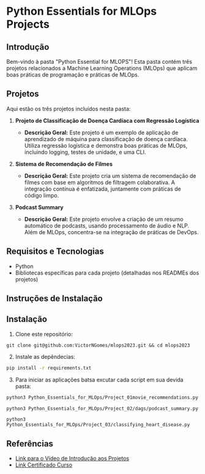 # Python Essentials for MLOps Projects

## Introdução
Bem-vindo à pasta "Python Essential for MLOPS"! Esta pasta contém três projetos relacionados a Machine Learning Operations (MLOps) que aplicam boas práticas de programação e práticas de MLOps.

## Projetos
Aqui estão os três projetos incluídos nesta pasta:

1. **Projeto de Classificação de Doença Cardíaca com Regressão Logística**
   - **Descrição Geral:** Este projeto é um exemplo de aplicação de aprendizado de máquina para classificação de doença cardíaca. Utiliza regressão logística e demonstra boas práticas de MLOps, incluindo logging, testes de unidade, e uma CLI.

2. **Sistema de Recomendação de Filmes**
   - **Descrição Geral:** Este projeto cria um sistema de recomendação de filmes com base em algoritmos de filtragem colaborativa. A integração contínua é enfatizada, juntamente com práticas de código limpo.

3. **Podcast Summary**
   - **Descrição Geral:** Este projeto envolve a criação de um resumo automático de podcasts, usando processamento de áudio e NLP. Além de MLOps, concentra-se na integração de práticas de DevOps.

## Requisitos e Tecnologias
- Python
- Bibliotecas específicas para cada projeto (detalhadas nos READMEs dos projetos)

## Instruções de Instalação
## Instalação

1. Clone este repositório:
````
git clone git@github.com:VictorNGomes/mlops2023.git && cd mlops2023
````

2. Instale as depêndecias:
```.bash
pip install -r requirements.txt
```

3. Para iniciar as aplicações batsa excutar cada script em sua devida pasta:
```.bash
python3 Python_Essentials_for_MLOps/Project_01movie_recommendations.py 
```
```.bash
python3 Python_Essentials_for_MLOps/Project_02/dags/podcast_summary.py
``` 
```
python3 Python_Essentials_for_MLOps/Project_03/classifying_heart_disease.py
```

## Referências
- [Link para o Vídeo de Introdução aos Projetos](#)
- [Link Certificado Curso](https://app.dataquest.io/view_cert/IOSGC8GE23J60RDBUU8U)
